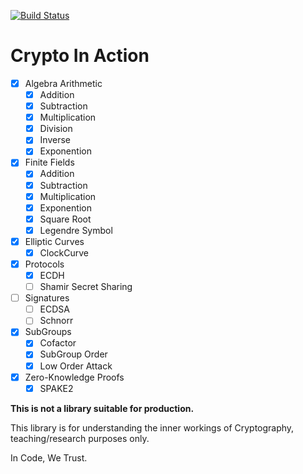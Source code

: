 [![Build Status](https://api.travis-ci.org/BohuTANG/crypto-in-action.svg?branch=master)](https://travis-ci.com/BohuTANG/crypto-in-crypto)

# Crypto In Action

- [x] Algebra Arithmetic
  - [x] Addition
  - [x] Subtraction
  - [x] Multiplication
  - [x] Division
  - [x] Inverse
  - [x] Exponention
- [x] Finite Fields
  - [x] Addition
  - [x] Subtraction
  - [x] Multiplication
  - [x] Exponention
  - [x] Square Root
  - [x] Legendre Symbol
- [x] Elliptic Curves
  - [x] ClockCurve
- [x] Protocols
  - [x] ECDH
  - [ ] Shamir Secret Sharing
- [ ] Signatures
  - [ ] ECDSA
  - [ ] Schnorr
- [x] SubGroups
  - [x] Cofactor
  - [x] SubGroup Order
  - [x] Low Order Attack
- [x] Zero-Knowledge Proofs
  - [x] SPAKE2

**This is not a library suitable for production.**

This library is for understanding the inner workings of Cryptography, teaching/research purposes only.

In Code, We Trust.
